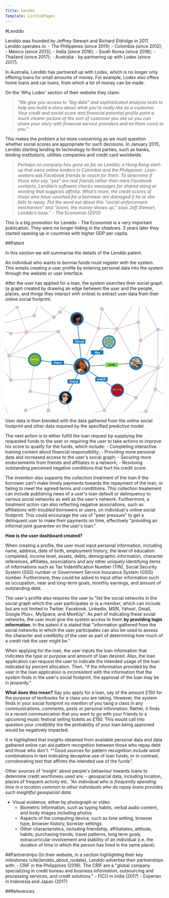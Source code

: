 ```yaml
---
Title: Lenddo
Template: ListSubPages
---
```

#Lenddo 

Lenddo was founded by Jeffrey Stewart and Richard Eldridge in 2011. Lenddo operates in: 
	- The Philippines (since 2011);
	- Colombia (since 2012); 
	- Mexico (since 2013); 
	- India (since 2016);
	- South Korea (since 2016);
	- Thailand (since 2017);
	- Australia - by partnering up with Lodex (since 2017).

In Australia, Lenddo has partnered up with Lodex, which is no longer only offering loans for small amounts of money. For example, Lodex also offers home loans and car loans, from which a lot of money can be made. 

On the 'Why Lodex' section of their website they claim:
>*"We give you access to "big data” and sophisticated analysis tools to help you build a story about what you’re really like as a customer. Your credit and social score and financial potential profile paint a much clearer picture of the sort of customer you are so you can share your story with financial service providers and let them come to you."*

This makes the problem a lot more concerning as we must question whether social scores are appropriate for such decisions.
In January 2015, Lenddo starting lending its technology to third parties, such as banks, lending institutions, utilities companies and credit card worldwide. 

>*Perhaps no company has gone as far as Lenddo, a Hong Kong start-up that owns online lenders in Colombia and the Philippines. Loan-seekers ask Facebook friends to vouch for them. To determine if those who say "yes” are real friends rather than mere Facebook contacts, Lenddo’s software checks messages for shared slang or wording that suggests affinity. What’s more, the credit scores of those who have vouched for a borrower are damaged if he or she fails to repay. Put the word out about this "social-enforcement mechanism” and "boom, the money shows up,” says Jeff Stewart, Lenddo’s boss.”* - The Economist (2013)

This is a big promotion for Lenddo - The Economist is a very important publication. They were no longer hiding *in the shadows*. 3 years later they started opening up in countries with higher GDP per capita. 

##Patent

In this section we will summarise the details of the Lenddo patent.

An individual who wants to borrow funds must register with the system. This entails creating a user profile by entering personal data into the system through the website or user interface. 

After the user has applied for a loan, the system searches their social graph (a graph created by drawing an edge between the user and the people, places, and things they interact with online) to extract user data from their online social footprint. 

![Alt](/media/SocialGraph.jpg "An Example of a Social Graph []")

User data is then blended with the data gathered from the online social footprint and other data required by the specified predictive model. 

The next action is to either fulfill the loan request by supplying the requested funds to the user or requiring the user to take actions to improve his score to qualify for the funds, which include:
	- Completing interactive training content about financial responsibility;
	- Providing more personal data and increased access to the user's social graph;
	- Securing more endorsements from friends and affiliates in a network;
	- Resolving outstanding perceived negative conditions that hurt his credit score.

The invention also supports the collection treatment of the loan if the borrower can't make timely payments towards the repayment of the loan, or failing to meet the agreed terms and condtitions. This collection treatement can include publishing news of a user's loan default or delinquency to various social networks as well as the user's network. Furthermore, a treatment action can also reflecting negative associations, such as affiliations with *troubled* borrowers or users, on individual's online social footprint. This could encourage the use of "peer pressure" to get a delinquent user to make their payments on time, effectively "providing an informal joint guarantee on the user's loan."

**How is the user dashboard created?**

When creating a profile, the user must input personal information, including name, address, date of birth, employment history, the level of education completed, income level, assets, debts, demographic information, character references, affiliates, associations and any other uniquely identifying items of informations such as Tax Indentification Number (TIN), Social Security System (SSS) number or Government Service Insurance System (GSIS) number. Furthermore, they could be asked to input other information such as occupation, near and long-term goals, monthly earnings, and amount of outstanding debt.

The user's profile also requires the user to "list the social networks in the social graph which the user participates or is a member, which can include but are not limited to Twitter, Facebook, LinkedIn, MSN, Yahoo!, Gmail, Google Plus+, MySpace, and MeetUp". As part of indicating these social networks, the user must give the system access to them **by providing login information**. In the patent it is stated that "information gathered from the social networks in which the user participates can also be used to assess the character and credibility of the user as part of determining how much of a credit risk the user might be."

When applying for the loan, the user inputs the loan information that indicates the type or purpose and amount of loan desired. Also, the loan application can request the user to indicate the intended usage of the loan indicated by percent allocation. Then, "if the information provided by the user in the loan application is inconsistent with the information that the system finds in the user's social footprint, the approval of the loan may be in jeopardy." 

**What does this mean?** Say you apply for a loan, say of the amount £150 for the purpose of textbooks for a class you are taking. However, the system finds in your social footprint no mention of you taing a class in any communications, comments, posts or personal information. Rather, it finds in a recent communication that you want to go with your friends to a upcoming music festival selling tickets as £150. This would call into question your credibility the the probability of your loan being approved would be negatively impacted. 

It is highlighted that insights obtained from available personal data and data gathered online can aid pattern recognition between those who repay debt and those who don't. *"Good sources for pattern recognition include word combinations in text indicating deceptive use of loan funds, or in contrast, corroborating text that affirms the intended use of the funds".

Other sources of 'insight' about people's behaviour towards loans to determine credit worthiness used are:
	- geospacial data, including location, places of frequent activity etc.
    *"An individual who is frequently spending time in a location common to other individuals who do repay loans provides such insightful geospacial data.*
  - Visual evidence, either by photograph or video.
	- Biometric information, such as typing habits, verbal audio content, and body images including photos
	- Aspects of the computing device, such as time setting, browser type, browser history, borwser settings
	- Other characteristics, including friendship, affiliatiates, attitude, habits, purchasing trends, travel patterns, long term goals, extracurricular involvement and stability of an individual (i.e. the duration of time in which the person has lived in the same place).


##Partnerships
On their website, in a section highlighting their key milestones \cite{lenddo_about_nodate}, Lenddo advertise their partnerships with:
	- CRIF in the Philippines (2016). The CRIF are a "global company specializing in credit bureau and business information, outsourcing and processing services, and credit solutions."
	- FICO in India (2017)
	- Experian in Indonesia and Japan (2017) 	
  
##References


